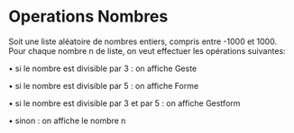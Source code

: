 # Operations Nombres

Soit une liste aléatoire de nombres entiers, compris entre -1000 et 1000. Pour chaque nombre n de liste, on veut effectuer les opérations suivantes:

• si le nombre est divisible par 3 : on affiche Geste

• si le nombre est divisible par 5 : on affiche Forme

• si le nombre est divisible par 3 et par 5 : on affiche Gestform

• sinon : on affiche le nombre n